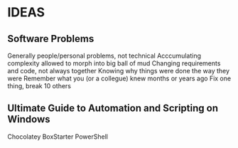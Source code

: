 IDEAS
=====

Software Problems
-----------------

Generally people/personal problems, not technical
Acccumulating complexity allowed to morph into big ball of mud
Changing requirements and code, not always together
Knowing why things were done the way they were
Remember what you (or a collegue) knew months or years ago
Fix one thing, break 10 others

Ultimate Guide to Automation and Scripting on Windows
-----------------------------------------------------

Chocolatey
BoxStarter
PowerShell
